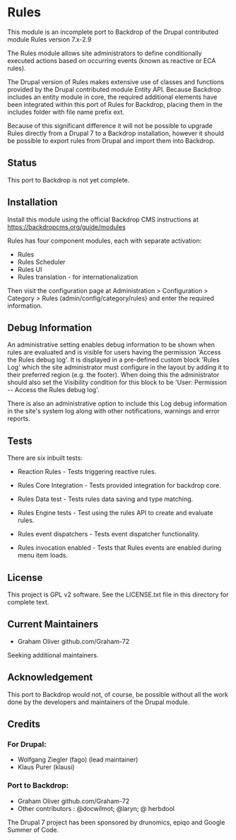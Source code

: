 # Rules

This module is an incomplete port to Backdrop of the Drupal 
contributed module Rules version 7.x-2.9

The Rules module allows site administrators to define conditionally executed
actions based on occurring events (known as reactive or ECA rules).

The Drupal version of Rules makes extensive use of classes and functions
provided by the Drupal contributed module Entity API. Because Backdrop
includes an entity module in core, the required additional elements have
been integrated within this port of Rules for Backdrop, placing them in the
includes folder with file name prefix ext.

Because of this significant difference it will not be possible to upgrade
Rules directly from a Drupal 7 to a Backdrop installation, however it should
be possible to export rules from Drupal and import them into Backdrop.


## Status

This port to Backdrop is not yet complete.


## Installation

Install this module using the official Backdrop CMS instructions at
https://backdropcms.org/guide/modules

Rules has four component modules, each with separate activation:
  + Rules
  + Rules Scheduler
  + Rules UI
  + Rules translation - for internationalization


Then visit the configuration page at Administration >
Configuration > Category > Rules (admin/config/category/rules)
and enter the required information.

## Debug Information

An administrative setting enables debug information to be shown when 
rules are evaluated and is visible for users having the permission 
'Access the Rules debug log'. It is displayed in a pre-defined custom
block 'Rules Log' which the site administrator must configure in the
layout by adding it to their preferred region (e.g. the footer). When doing
this the administrator should also set the Visibility condition for this
block to be 'User: Permission  --  Access the Rules debug log'.

There is also an administrative option to include this Log debug 
information in the site's system log along with other 
notifications, warnings and error reports.

## Tests

There are six inbuilt tests:

  + Reaction Rules  -  Tests triggering reactive rules.

  + Rules Core Integration  -  Tests provided integration for backdrop core.

  + Rules Data test  -  Tests rules data saving and type matching.

  + Rules Engine tests - Test using the rules API to create and evaluate rules.

  + Rules event dispatchers  -  Tests event dispatcher functionality.

  + Rules invocation enabled  -  Tests that Rules events are enabled during
    menu item loads.


## License

This project is GPL v2 software.
See the LICENSE.txt file in this directory for complete text.

## Current Maintainers

- Graham Oliver github.com/Graham-72

Seeking additional maintainers.

## Acknowledgement

This port to Backdrop would not, of course, be possible without
all the work done by the developers and maintainers of the Drupal module.


## Credits

### For Drupal:

  - Wolfgang Ziegler (fago) (lead maintainer)
  - Klaus Purer (klausi)

### Port to Backdrop:

  - Graham Oliver github.com/Graham-72
  - Other contributors : @docwilmot; @laryn; @ herbdool


The Drupal 7 project has been sponsored by drunomics, epiqo
and Google Summer of Code.

